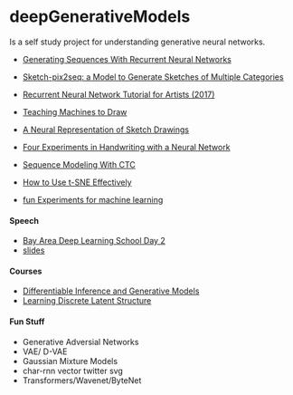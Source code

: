 # deepGenerativeModels

Is a self study project for understanding generative neural networks.

- [Generating Sequences With Recurrent Neural Networks](https://arxiv.org/pdf/1308.0850v5.pdf)
- [Sketch-pix2seq: a Model to Generate Sketches of Multiple Categories](https://arxiv.org/pdf/1709.04121.pdf)
- [Recurrent Neural Network Tutorial for Artists (2017)](https://news.ycombinator.com/item?id=16845372)
- [Teaching Machines to Draw](https://ai.googleblog.com/2017/04/teaching-machines-to-draw.html)
- [A Neural Representation of Sketch Drawings](https://arxiv.org/abs/1704.03477)
- [Four Experiments in Handwriting with a Neural Network](https://distill.pub/2016/handwriting/)
- [Sequence Modeling With CTC](https://distill.pub/2017/ctc/)
- [How to Use t-SNE Effectively](https://distill.pub/2016/misread-tsne/)

- [fun Experiments for machine learning](http://www.kylemcdonald.net/)

#### Speech 

- [Bay Area Deep Learning School Day 2](https://www.youtube.com/watch?v=9dXiAecyJrY&feature=youtu.be&t=13874)
- [slides](https://cs.stanford.edu/~acoates/ba_dls_speech2016.pdf)

#### Courses 

- [Differentiable Inference and Generative Models](https://www.cs.toronto.edu/~duvenaud/courses/csc2541/index.html)
- [Learning Discrete Latent Structure](https://duvenaud.github.io/learn-discrete/)

#### Fun Stuff 

- Generative Adversial Networks 
- VAE/ D-VAE
- Gaussian Mixture Models 
- char-rnn vector twitter svg 
- Transformers/Wavenet/ByteNet
